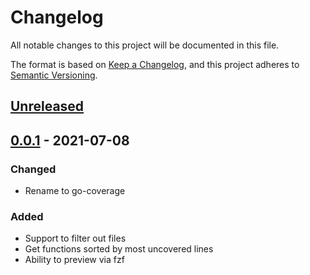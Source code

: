 # Changelog
All notable changes to this project will be documented in this file.

The format is based on [Keep a Changelog](https://keepachangelog.com/en/1.0.0/),
and this project adheres to [Semantic Versioning](https://semver.org/spec/v2.0.0.html).

## [Unreleased]

## [0.0.1] - 2021-07-08
### Changed
- Rename to go-coverage

### Added
- Support to filter out files
- Get functions sorted by most uncovered lines
- Ability to preview via fzf

[Unreleased]: https://github.com/forks-from/go-coverage/compare/v0.0.1...main
[0.0.1]: https://github.com/forks-from/go-coverage/releases/tag/v0.0.1
